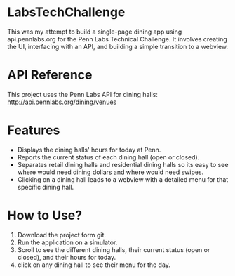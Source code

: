 # LabsTechChallenge
This was my attempt to build a single-page dining app using api.pennlabs.org for the Penn Labs Technical Challenge. It involves creating the UI, interfacing with an API, and building a simple transition to a webview.

# API Reference
This project uses the Penn Labs API for dining halls: http://api.pennlabs.org/dining/venues

# Features
- Displays the dining halls' hours for today at Penn. 
- Reports the current status of each dining hall (open or closed).
- Separates retail dining halls and residential dining halls so its easy to see where would need dining dollars and where would need swipes.
- Clicking on a dining hall leads to a webview with a detailed menu for that specific dining hall.

# How to Use?
1. Download the project form git.
2. Run the application on a simulator.
3. Scroll to see the different dining halls, their current status (open or closed), and their hours for today.
4. click on any dining hall to see their menu for the day.
